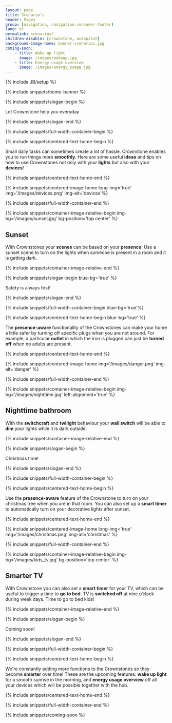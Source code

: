 ```yaml
---
layout: page
title: Scenario's
header: Pages
group: [navigation, navigation-consumer-footer]
lang: nl
permalink: scenarios/
children-disable: [crownstone, autopilot]
background-image-home: banner-scenarios.jpg
coming-soon:
    - title: Wake up light
      image: /images/wakeup.jpg
    - title: Energy usage overview
      image: /images/energy_usage.jpg
---
```

{% include JB/setup %}

{% include snippets/home-banner %}

{% include snippets/slogan-begin %}

Let Crownstone help you everyday 

{% include snippets/slogan-end %}

{% include snippets/full-width-container-begin %}

{% include snippets/centered-text-home-begin %}

Small daily tasks can sometimes create a lot of hassle. Crownstone enables you to run things more **smoothly**. Here are some useful **ideas** and tips on how to use Crownstones not only with your **lights** but also with your **devices**!

{% include snippets/centered-text-home-end %}

{% include snippets/centered-image-home long-img='true' img='/images/devices.png' img-alt='devices'%}

{% include snippets/full-width-container-end %}

{% include snippets/container-image-relative-begin img-bg='/images/sunset.jpg' bg-position='top center' %}

## Sunset

With Crownstones your **scenes** can be based on your **presence**! Use a sunset scene  to turn on the lights when someone is present in a room and it is getting dark.   

{% include snippets/container-image-relative-end %}

{% include snippets/slogan-begin blue-bg='true' %}

Safety is  always first!

{% include snippets/slogan-end %}

{% include snippets/full-width-container-begin blue-bg='true'%}

{% include snippets/centered-text-home-begin blue-bg='true' %}

The **presence-aware** functionality of the Crownstones can make your home a little safer by turning off specific plugs when you are not around. For example, a particular **outlet** in which the iron is plugged can just be **turned off** when no adults are present.

{% include snippets/centered-text-home-end %}

{% include snippets/centered-image-home img='/images/danger.png' img-alt='danger' %}

{% include snippets/full-width-container-end %}

{% include snippets/container-image-relative-begin img-bg='/images/nighttime.jpg' left-alignment='true' %}

## Nighttime bathroom

With the **switchcraft** and **twilight** behaviour your **wall switch** will be able to **dim** your lights while it is dark outside. 

{% include snippets/container-image-relative-end %}

{% include snippets/slogan-begin %}

Christmas time!

{% include snippets/slogan-end %}

{% include snippets/full-width-container-begin %}

{% include snippets/centered-text-home-begin %}

Use the **presence-aware** feature of the Crownstone to turn on your christmas tree when you are in that room. You can also set up a **smart timer** to automatically turn on your decorative lights after sunset. 

{% include snippets/centered-text-home-end %}

{% include snippets/centered-image-home long-img='true' img='/images/christmas.png' img-alt='christmas' %}

{% include snippets/full-width-container-end %}

{% include snippets/container-image-relative-begin img-bg='/images/kids_tv.jpg' bg-position='top center' %}

## Smarter TV

With Crownstone you can also set a **smart timer** for your TV, which can be useful to trigger a time to **go to bed**. TV is **switched off** at nine o’clock during week days. Time to go to bed kids!

{% include snippets/container-image-relative-end %}


{% include snippets/slogan-begin %}

Coming soon!

{% include snippets/slogan-end %}

{% include snippets/full-width-container-begin %}

{% include snippets/centered-text-home-begin %}

We're constantly adding more functions to the Crownstones so they become **smarter** over time! These are the upcoming features:  **wake up light** for a smooth sunrise in the morning, and **energy usage overview** off all your devices which will be possible together with the hub.

{% include snippets/centered-text-home-end %}

{% include snippets/full-width-container-end %}

{% include snippets/coming-soon %}